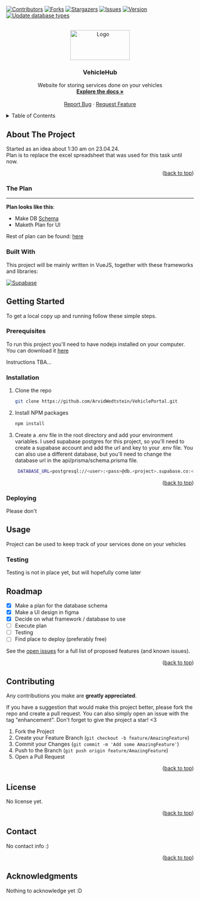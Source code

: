 <a name="readme-top"></a>

[![Contributors][contributors-shield]][contributors-url]
[![Forks][forks-shield]][forks-url]
[![Stargazers][stars-shield]][stars-url]
[![Issues][issues-shield]][issues-url]
[![Version][version-shield]][version-url]
[![Update database types][workflow-shield]][workflow-url]

<br />
<div align="center">
  <a href="https://github.com/ArvidWedtstein/VehiclePortal">
    <img src="https://i.ebayimg.com/images/g/YQsAAOSw3wpk7wGo/s-l1200.webp" alt="Logo" width="160" height="80">
  </a>

  <h3 align="center">VehicleHub</h3>

  <p align="center">
    Website for storing services done on your vehicles
    <br />
    <a href="https://github.com/ArvidWedtstein/VehiclePortal"><strong>Explore the docs »</strong></a>
    <br />
    <br />
    <a href="https://github.com/ArvidWedtstein/VehiclePortal/issues">Report Bug</a>
    ·
    <a href="https://github.com/ArvidWedtstein/VehiclePortal/issues">Request Feature</a>
  </p>
</div>

<details>
  <summary>Table of Contents</summary>
  <ol>
    <li>
      <a href="#about-the-project">About The Project</a>
      <ul>
        <li><a href="#the-plan">The Plan</a></li>
        <li><a href="#built-with">Built With</a></li>
      </ul>
    </li>
    <li>
      <a href="#getting-started">Getting Started</a>
      <ul>
        <li><a href="#prerequisites">Prerequisites</a></li>
        <li><a href="#installation">Installation</a></li>
      </ul>
    </li>
    <li>
      <a href="#usage">Usage</a>
    </li>
    <li><a href="#roadmap">Roadmap</a></li>
    <li><a href="#contributing">Contributing</a></li>
    <li><a href="#license">License</a></li>
    <li><a href="#contact">Contact</a></li>
    <li><a href="#acknowledgments">Acknowledgments</a></li>
  </ol>
</details>

<!-- ABOUT THE PROJECT -->

## About The Project

Started as an idea about 1:30 am on 23.04.24.
<br>
Plan is to replace the excel spreadsheet that was used for this task until now.

<p align="right">(<a href="#readme-top">back to top</a>)</p>

### The Plan

<hr>

<b>Plan looks like this</b>:<br>

<ul>
  <li>Make DB <a href="https://drawsql.app/teams/arvid/diagrams/vehicledb">Schema</a></li>
  <li>Maketh Plan for UI</li>
</ul>

Rest of plan can be found: <a href="https://github.com/users/ArvidWedtstein/projects/13/views/2">here</a>

### Built With

This project will be mainly written in VueJS, together with these frameworks and libraries:

[![Supabase][Supabase]][Supabase-url]

<!-- https://supabase.com/docs/guides/getting-started/quickstarts/reactjs -->
<!-- https://codepen.io/knyttneve/pen/NWRWQeB -->

<!-- GETTING STARTED -->

## Getting Started

To get a local copy up and running follow these simple steps.

### Prerequisites

To run this project you'll need to have nodejs installed on your computer. You can download it [here](https://nodejs.org/en/download/)

Instructions TBA...

### Installation

1. Clone the repo
   ```sh
   git clone https://github.com/ArvidWedtstein/VehiclePortal.git
   ```
2. Install NPM packages
   ```sh
   npm install
   ```
3. Create a .env file in the root directory and add your environment variables. I used supabase postgres for this project, so you'll need to create a supabase account and add the url and key to your .env file. You can also use a different database, but you'll need to change the database url in the api/prisma/schema.prisma file.
   ```sh
    DATABASE_URL=postgresql://<user>:<pass>@db.<project>.supabase.co:<port>/postgres
   ```

<p align="right">(<a href="#readme-top">back to top</a>)</p>

### Deploying

Please don't

<!-- USAGE EXAMPLES -->

## Usage

Project can be used to keep track of your services done on your vehicles

### Testing

Testing is not in place yet, but will hopefully come later

<!-- ROADMAP -->

## Roadmap

- [x] Make a plan for the database schema
- [x] Make a UI design in figma
- [x] Decide on what framework / database to use
- [ ] Execute plan
- [ ] Testing
- [ ] Find place to deploy (preferably free)

See the [open issues](https://github.com/ArvidWedtstein/VehicleHub/issues) for a full list of proposed features (and known issues).

<p align="right">(<a href="#readme-top">back to top</a>)</p>

<!-- CONTRIBUTING -->

## Contributing

Any contributions you make are **greatly appreciated**.

If you have a suggestion that would make this project better, please fork the repo and create a pull request. You can also simply open an issue with the tag "enhancement".
Don't forget to give the project a star! <3

1. Fork the Project
2. Create your Feature Branch (`git checkout -b feature/AmazingFeature`)
3. Commit your Changes (`git commit -m 'Add some AmazingFeature'`)
4. Push to the Branch (`git push origin feature/AmazingFeature`)
5. Open a Pull Request

<p align="right">(<a href="#readme-top">back to top</a>)</p>

<!-- LICENSE -->

## License

No license yet.

<p align="right">(<a href="#readme-top">back to top</a>)</p>

<!-- CONTACT -->

## Contact

No contact info :)

<p align="right">(<a href="#readme-top">back to top</a>)</p>

<!-- ACKNOWLEDGMENTS -->

## Acknowledgments

Nothing to acknowledge yet :D

<!-- MARKDOWN LINKS & IMAGES -->

[workflow-shield]: https://github.com/ArvidWedtstein/VehicleHub/actions/workflows/update-types.yml/badge.svg
[workflow-url]: https://github.com/ArvidWedtstein/VehicleHub/actions/workflows/update-types.yml
[contributors-shield]: https://img.shields.io/github/contributors/ArvidWedtstein/VehicleHub.svg?style=for-the-badge
[contributors-url]: https://github.com/ArvidWedtstein/VehicleHub/graphs/contributors
[forks-shield]: https://img.shields.io/github/forks/ArvidWedtstein/VehicleHub.svg?style=for-the-badge
[forks-url]: https://github.com/ArvidWedtstein/VehicleHub/network/members
[stars-shield]: https://img.shields.io/github/stars/ArvidWedtstein/VehicleHub.svg?style=for-the-badge
[stars-url]: https://github.com/ArvidWedtstein/VehicleHub/stargazers
[issues-shield]: https://img.shields.io/github/issues/ArvidWedtstein/VehicleHub.svg?style=for-the-badge
[issues-url]: https://github.com/ArvidWedtstein/VehicleHub/issues
[license-shield]: https://img.shields.io/github/license/ArvidWedtstein/VehicleHub.svg?style=for-the-badge
[license-url]: https://github.com/ArvidWedtstein/VehicleHub/blob/prod/LICENSE.txt
[version-shield]: https://img.shields.io/github/package-json/v/ArvidWedtstein/VehicleHub/dev?style=for-the-badge
[version-url]: https://github.com/ArvidWedtstein/VehicleHub
[react.js]: https://shields.io/badge/react-black?logo=react&style=for-the-badge
[react-url]: https://react.dev/
[supabase]: https://shields.io/badge/supabase-black?logo=supabase&style=for-the-badge
[supabase-url]: https://supabase.com/
[material-ui]: https://img.shields.io/badge/Material%20UI-007FFF?style=for-the-badge&logo=mui&logoColor=white
[materialui-url]: https://mui.com/

<!--
Vercel deployment will guide you through creating a Supabase account and project.

After installation of the Supabase integration, all relevant environment variables will be assigned to the project so the deployment is fully functioning.

[![Deploy with Vercel](https://vercel.com/button)](https://vercel.com/new/clone?repository-url=https%3A%2F%2Fgithub.com%2Fvercel%2Fnext.js%2Ftree%2Fcanary%2Fexamples%2Fwith-supabase&project-name=nextjs-with-supabase&repository-name=nextjs-with-supabase&demo-title=nextjs-with-supabase&demo-description=This%20starter%20configures%20Supabase%20Auth%20to%20use%20cookies%2C%20making%20the%20user's%20session%20available%20throughout%20the%20entire%20Next.js%20app%20-%20Client%20Components%2C%20Server%20Components%2C%20Route%20Handlers%2C%20Server%20Actions%20and%20Middleware.&demo-url=https%3A%2F%2Fdemo-nextjs-with-supabase.vercel.app%2F&external-id=https%3A%2F%2Fgithub.com%2Fvercel%2Fnext.js%2Ftree%2Fcanary%2Fexamples%2Fwith-supabase&demo-image=https%3A%2F%2Fdemo-nextjs-with-supabase.vercel.app%2Fopengraph-image.png&integration-ids=oac_VqOgBHqhEoFTPzGkPd7L0iH6)
-->
